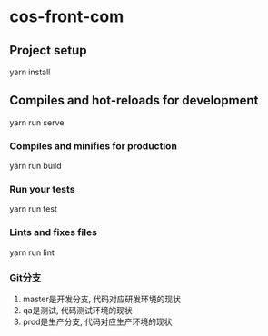 # cos-front-com

## Project setup

yarn install

## Compiles and hot-reloads for development

yarn run serve

### Compiles and minifies for production

yarn run build

### Run your tests

yarn run test

### Lints and fixes files

yarn run lint


### Git分支

1. master是开发分支, 代码对应研发环境的现状
2. qa是测试, 代码测试环境的现状
3. prod是生产分支, 代码对应生产环境的现状



